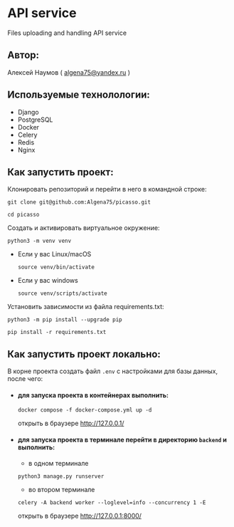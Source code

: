 # API service
Files uploading and handling API service
## Автор:
Алексей Наумов ( algena75@yandex.ru )
## Используемые технолологии:
* Django
* PostgreSQL
* Docker
* Celery
* Redis
* Nginx
## Как запустить проект:
Клонировать репозиторий и перейти в него в командной строке:


```
git clone git@github.com:Algena75/picasso.git
```

```
cd picasso
```

Cоздать и активировать виртуальное окружение:

```
python3 -m venv venv
```

* Если у вас Linux/macOS

    ```
    source venv/bin/activate
    ```

* Если у вас windows

    ```
    source venv/scripts/activate
    ```

Установить зависимости из файла requirements.txt:

```
python3 -m pip install --upgrade pip
```

```
pip install -r requirements.txt
```
## Как запустить проект локально:
В корне проекта создать файл `.env` с настройками для базы данных, после чего:
* #### для запуска проекта в контейнерах выполнить:
    ```
    docker compose -f docker-compose.yml up -d
    ```
    открыть в браузере http://127.0.0.1/
* #### для запуска проекта в терминале перейти в директорию `backend` и выполнить:
    - в одном терминале 
    ```
    python3 manage.py runserver
    ```
    - во втором терминале 
    ```
    celery -A backend worker --loglevel=info --concurrency 1 -E
    ```
    открыть в браузере http://127.0.0.1:8000/
